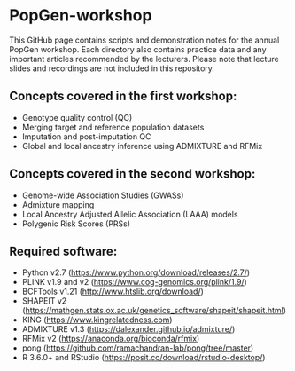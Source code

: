 # PopGen-workshop
This GitHub page contains scripts and demonstration notes for the annual PopGen workshop. Each directory also contains practice data and any important articles recommended by the lecturers. Please note that lecture slides and recordings are not included in this repository.

## Concepts covered in the first workshop:
- Genotype quality control (QC)
- Merging target and reference population datasets
- Imputation and post-imputation QC
- Global and local ancestry inference using ADMIXTURE and RFMix

## Concepts covered in the second workshop:
- Genome-wide Association Studies (GWASs)
- Admixture mapping
- Local Ancestry Adjusted Allelic Association (LAAA) models
- Polygenic Risk Scores (PRSs)

## Required software:
- Python v2.7 (https://www.python.org/download/releases/2.7/)
- PLINK v1.9 and v2 (https://www.cog-genomics.org/plink/1.9/)
- BCFTools v1.21 (http://www.htslib.org/download/)
- SHAPEIT v2 (https://mathgen.stats.ox.ac.uk/genetics_software/shapeit/shapeit.html)
- KING (https://www.kingrelatedness.com)
- ADMIXTURE v1.3 (https://dalexander.github.io/admixture/)
- RFMix v2 (https://anaconda.org/bioconda/rfmix)
- pong (https://github.com/ramachandran-lab/pong/tree/master)
- R 3.6.0+ and RStudio (https://posit.co/download/rstudio-desktop/)
